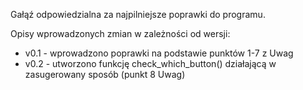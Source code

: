 Gałąź odpowiedzialna za najpilniejsze poprawki do programu.

Opisy wprowadzonych zmian w zależności od wersji:
- v0.1 - wprowadzono poprawki na podstawie punktów 1-7 z Uwag
- v0.2 - utworzono funkcję check_which_button() działającą w zasugerowany sposób (punkt 8 Uwag)
